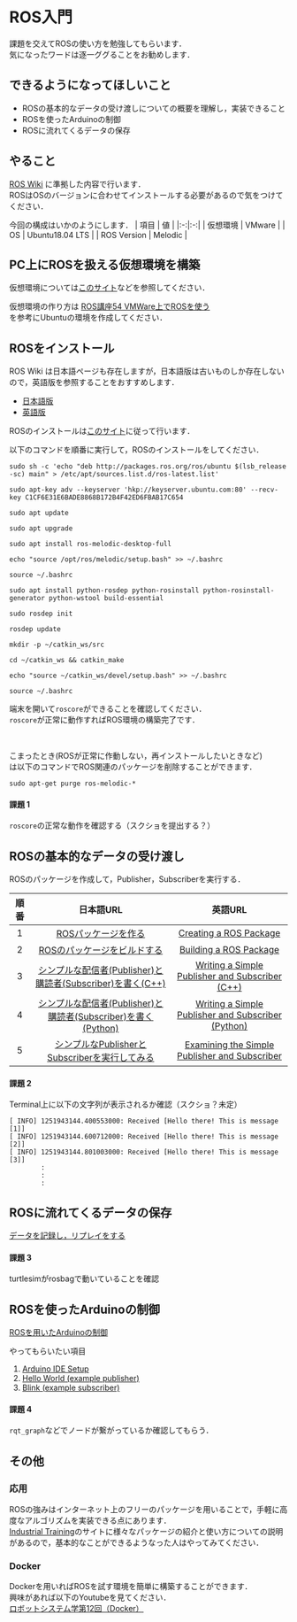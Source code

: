 # ROS入門

課題を交えてROSの使い方を勉強してもらいます．  
気になったワードは逐一ググることをお勧めします．

## できるようになってほしいこと
- ROSの基本的なデータの受け渡しについての概要を理解し，実装できること
- ROSを使ったArduinoの制御
- ROSに流れてくるデータの保存

## やること

[ROS Wiki](http://wiki.ros.org/ROS/Tutorials) に準拠した内容で行います．  
ROSはOSのバージョンに合わせてインストールする必要があるので気をつけてください．  

今回の構成はいかのようにします．
| 項目 | 値 |
|:-:|:-:|
| 仮想環境 | VMware |
| OS | Ubuntu18.04 LTS |
| ROS Version | Melodic |


## PC上にROSを扱える仮想環境を構築

仮想環境については[このサイト](https://bcblog.sios.jp/what-is-virtualenvironment-vmware/)などを参照してください．


仮想環境の作り方は
[ROS講座54 VMWare上でROSを使う](https://qiita.com/srs/items/25efd45641c274bb8415)  
を参考にUbuntuの環境を作成してください．


## ROSをインストール

ROS Wiki は日本語ページも存在しますが，日本語版は古いものしか存在しないので，英語版を参照することをおすすめします．
- [日本語版](http://wiki.ros.org/ja/ROS/Tutorials)
- [英語版](http://wiki.ros.org/ROS/Tutorials)


ROSのインストールは[このサイト](http://wiki.ros.org/melodic/Installation/Ubuntu)に従って行います．

以下のコマンドを順番に実行して，ROSのインストールをしてください．  

```
sudo sh -c 'echo "deb http://packages.ros.org/ros/ubuntu $(lsb_release -sc) main" > /etc/apt/sources.list.d/ros-latest.list'

sudo apt-key adv --keyserver 'hkp://keyserver.ubuntu.com:80' --recv-key C1CF6E31E6BADE8868B172B4F42ED6FBAB17C654

sudo apt update

sudo apt upgrade

sudo apt install ros-melodic-desktop-full

echo "source /opt/ros/melodic/setup.bash" >> ~/.bashrc

source ~/.bashrc

sudo apt install python-rosdep python-rosinstall python-rosinstall-generator python-wstool build-essential

sudo rosdep init

rosdep update

mkdir -p ~/catkin_ws/src

cd ~/catkin_ws && catkin_make

echo "source ~/catkin_ws/devel/setup.bash" >> ~/.bashrc

source ~/.bashrc
```

端末を開いて`roscore`ができることを確認してください．  
`roscore`が正常に動作すればROS環境の構築完了です．

<br>

こまったとき(ROSが正常に作動しない，再インストールしたいときなど)  
は以下のコマンドでROS関連のパッケージを削除することができます．

```
sudo apt-get purge ros-melodic-*
```

#### 課題  1
`roscore`の正常な動作を確認する（スクショを提出する？）


## ROSの基本的なデータの受け渡し

ROSのパッケージを作成して，Publisher，Subscriberを実行する．

| 順番 | 日本語URL | 英語URL |
|:-:|:-:|:-:|
|1| [ROSパッケージを作る](http://wiki.ros.org/ja/ROS/Tutorials/CreatingPackage) | [Creating a ROS Package](http://wiki.ros.org/ROS/Tutorials/CreatingPackage) |
|2| [ROSのパッケージをビルドする](http://wiki.ros.org/ja/ROS/Tutorials/BuildingPackages) | [Building a ROS Package](http://wiki.ros.org/ROS/Tutorials/BuildingPackages) |
|3| [シンプルな配信者(Publisher)と購読者(Subscriber)を書く(C++)](http://wiki.ros.org/ja/ROS/Tutorials/WritingPublisherSubscriber%28c%2B%2B%29) | [Writing a Simple Publisher and Subscriber (C++)](http://wiki.ros.org/ROS/Tutorials/WritingPublisherSubscriber%28c%2B%2B%29) |
|4| [シンプルな配信者(Publisher)と購読者(Subscriber)を書く(Python)](http://wiki.ros.org/ja/ROS/Tutorials/WritingPublisherSubscriber%28python%29) | [Writing a Simple Publisher and Subscriber (Python)](http://wiki.ros.org/ROS/Tutorials/WritingPublisherSubscriber%28python%29) |
|5| [シンプルなPublisherとSubscriberを実行してみる](http://wiki.ros.org/ja/ROS/Tutorials/ExaminingPublisherSubscriber) | [Examining the Simple Publisher and Subscriber](http://wiki.ros.org/ROS/Tutorials/ExaminingPublisherSubscriber) |

#### 課題 2
Terminal上に以下の文字列が表示されるか確認（スクショ？未定）
```
[ INFO] 1251943144.400553000: Received [Hello there! This is message [1]]
[ INFO] 1251943144.600712000: Received [Hello there! This is message [2]]
[ INFO] 1251943144.801003000: Received [Hello there! This is message [3]]
        :
        :
        :
```

## ROSに流れてくるデータの保存

[データを記録し，リプレイをする](http://wiki.ros.org/ja/ROS/Tutorials/Recording%20and%20playing%20back%20data)  

#### 課題 3

turtlesimがrosbagで動いていることを確認

## ROSを使ったArduinoの制御

[ROSを用いたArduinoの制御](http://wiki.ros.org/rosserial_arduino/Tutorials)  

やってもらいたい項目
1. [Arduino IDE Setup](http://wiki.ros.org/rosserial_arduino/Tutorials/Arduino%20IDE%20Setup)
2. [Hello World (example publisher)](http://wiki.ros.org/rosserial_arduino/Tutorials/Hello%20World)
3. [Blink (example subscriber)](http://wiki.ros.org/rosserial_arduino/Tutorials/Blink)

#### 課題 4

`rqt_graph`などでノードが繋がっているか確認してもらう．

## その他

### 応用

ROSの強みはインターネット上のフリーのパッケージを用いることで，手軽に高度なアルゴリズムを実装できる点にあります．  
[Industrial Training](https://industrial-training-jp.readthedocs.io/ja/latest/index.html)のサイトに様々なパッケージの紹介と使い方についての説明があるので，基本的なことができるようなった人はやってみてください．


### Docker
Dockerを用いればROSを試す環境を簡単に構築することができます．  
興味があれば以下のYoutubeを見てください．  
[ロボットシステム学第12回（Docker）](https://www.youtube.com/watch?v=Utvf4YmMJpk&list=PLbUh9y6MXvjdIB5A9uhrZVrhAaXc61Pzz&index=16)